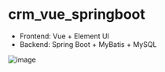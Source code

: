 # crm_vue_springboot

- Frontend: Vue + Element UI
- Backend: Spring Boot + MyBatis + MySQL

![image](https://user-images.githubusercontent.com/46221024/159168164-c65d6cff-d522-49be-9e95-d0ea9375c2c8.png)
